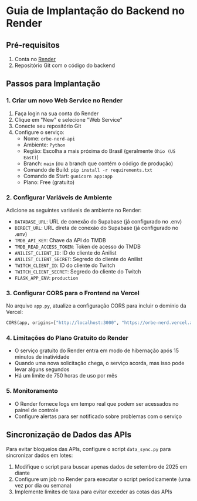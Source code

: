 # Guia de Implantação do Backend no Render

## Pré-requisitos

1. Conta no [Render](https://render.com/)
2. Repositório Git com o código do backend

## Passos para Implantação

### 1. Criar um novo Web Service no Render

1. Faça login na sua conta do Render
2. Clique em "New" e selecione "Web Service"
3. Conecte seu repositório Git
4. Configure o serviço:
   - Nome: `orbe-nerd-api`
   - Ambiente: `Python`
   - Região: Escolha a mais próxima do Brasil (geralmente `Ohio (US East)`)
   - Branch: `main` (ou a branch que contém o código de produção)
   - Comando de Build: `pip install -r requirements.txt`
   - Comando de Start: `gunicorn app:app`
   - Plano: Free (gratuito)

### 2. Configurar Variáveis de Ambiente

Adicione as seguintes variáveis de ambiente no Render:

- `DATABASE_URL`: URL de conexão do Supabase (já configurado no .env)
- `DIRECT_URL`: URL direta de conexão do Supabase (já configurado no .env)
- `TMDB_API_KEY`: Chave da API do TMDB
- `TMDB_READ_ACCESS_TOKEN`: Token de acesso do TMDB
- `ANILIST_CLIENT_ID`: ID do cliente do Anilist
- `ANILIST_CLIENT_SECRET`: Segredo do cliente do Anilist
- `TWITCH_CLIENT_ID`: ID do cliente do Twitch
- `TWITCH_CLIENT_SECRET`: Segredo do cliente do Twitch
- `FLASK_APP_ENV`: `production`

### 3. Configurar CORS para o Frontend na Vercel

No arquivo `app.py`, atualize a configuração CORS para incluir o domínio da Vercel:

```python
CORS(app, origins=["http://localhost:3000", "https://orbe-nerd.vercel.app"])
```

### 4. Limitações do Plano Gratuito do Render

- O serviço gratuito do Render entra em modo de hibernação após 15 minutos de inatividade
- Quando uma nova solicitação chega, o serviço acorda, mas isso pode levar alguns segundos
- Há um limite de 750 horas de uso por mês

### 5. Monitoramento

- O Render fornece logs em tempo real que podem ser acessados no painel de controle
- Configure alertas para ser notificado sobre problemas com o serviço

## Sincronização de Dados das APIs

Para evitar bloqueios das APIs, configure o script `data_sync.py` para sincronizar dados em lotes:

1. Modifique o script para buscar apenas dados de setembro de 2025 em diante
2. Configure um job no Render para executar o script periodicamente (uma vez por dia ou semana)
3. Implemente limites de taxa para evitar exceder as cotas das APIs